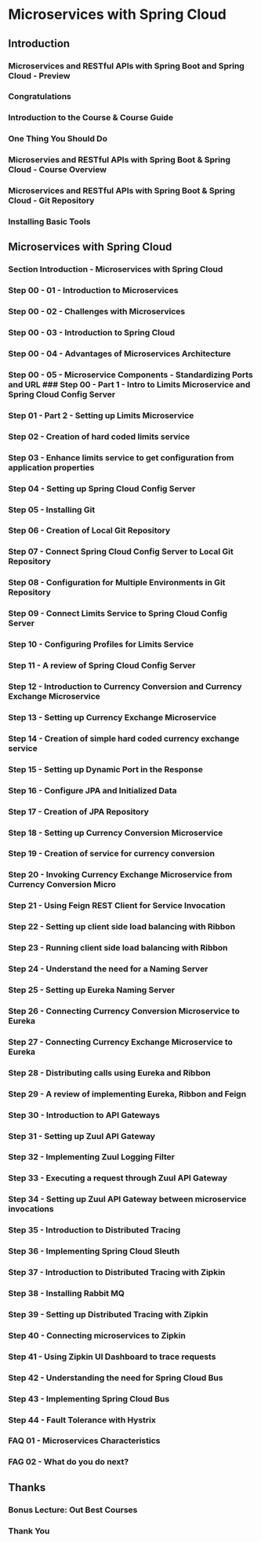 # Microservices with Spring Cloud #

## Introduction ##
### Microservices and RESTful APIs with Spring Boot and Spring Cloud - Preview ###
### Congratulations ###
### Introduction to the Course & Course Guide ###

### One Thing You Should Do ###
### Microservies and RESTful APIs with Spring Boot & Spring Cloud - Course Overview ###
### Microservices and RESTful APIs with Spring Boot & Spring Cloud - Git Repository ###
### Installing Basic Tools ###

## Microservices with Spring Cloud ##
### Section Introduction - Microservices with Spring Cloud ###
### Step 00 - 01 - Introduction to Microservices ###
### Step 00 - 02 - Challenges with Microservices ###
### Step 00 - 03 - Introduction to Spring Cloud ###
### Step 00 - 04 - Advantages of Microservices Architecture ###
### Step 00 - 05 - Microservice Components - Standardizing Ports and URL ### Step 00 - Part 1 - Intro to Limits Microservice and Spring Cloud Config Server ###
### Step 01 - Part 2 - Setting up Limits Microservice ###
### Step 02 - Creation of hard coded limits service ###
### Step 03 - Enhance limits service to get configuration from application properties ###
### Step 04 - Setting up Spring Cloud Config Server ###
### Step 05 - Installing Git ###
### Step 06 - Creation of Local Git Repository ###
### Step 07 - Connect Spring Cloud Config Server to Local Git Repository ###
### Step 08 - Configuration for Multiple Environments in Git Repository ###
### Step 09 - Connect Limits Service to Spring Cloud Config Server ###
### Step 10 - Configuring Profiles for Limits Service ###
### Step 11 - A review of Spring Cloud Config Server ###
### Step 12 - Introduction to Currency Conversion and Currency Exchange Microservice ###
### Step 13 - Setting up Currency Exchange Microservice ###
### Step 14 - Creation of simple hard coded currency exchange service ###
### Step 15 - Setting up Dynamic Port in the Response ###
### Step 16 - Configure JPA and Initialized Data ###
### Step 17 - Creation of JPA Repository ###
### Step 18 - Setting up Currency Conversion Microservice ###
### Step 19 - Creation of service for currency conversion ###
### Step 20 - Invoking Currency Exchange Microservice from Currency Conversion Micro ###
### Step 21 - Using Feign REST Client for Service Invocation ###
### Step 22 - Setting up client side load balancing with Ribbon ###
### Step 23 - Running client side load balancing with Ribbon ###
### Step 24 - Understand the need for a Naming Server ###
### Step 25 - Setting up Eureka Naming Server ###
### Step 26 - Connecting Currency Conversion Microservice to Eureka ###
### Step 27 - Connecting Currency Exchange Microservice to Eureka ###
### Step 28 - Distributing calls using Eureka and Ribbon ###
### Step 29 - A review of implementing Eureka, Ribbon and Feign ###
### Step 30 - Introduction to API Gateways ###
### Step 31 - Setting up Zuul API Gateway ###
### Step 32 - Implementing Zuul Logging Filter ###
### Step 33 - Executing a request through Zuul API Gateway ###
### Step 34 - Setting up Zuul API Gateway between microservice invocations ###
### Step 35 - Introduction to Distributed Tracing ###
### Step 36 - Implementing Spring Cloud Sleuth ###
### Step 37 - Introduction to Distributed Tracing with Zipkin ###
### Step 38 - Installing Rabbit MQ ###
### Step 39 - Setting up Distributed Tracing with Zipkin ###
### Step 40 - Connecting microservices to Zipkin ###
### Step 41 - Using Zipkin UI Dashboard to trace requests ###
### Step 42 - Understanding the need for Spring Cloud Bus ###
### Step 43 - Implementing Spring Cloud Bus ###
### Step 44 - Fault Tolerance with Hystrix ###
### FAQ 01 - Microservices Characteristics ###
### FAG 02 - What do you do next? ###

## Thanks ##
### Bonus Lecture: Out Best Courses ###
### Thank You ###